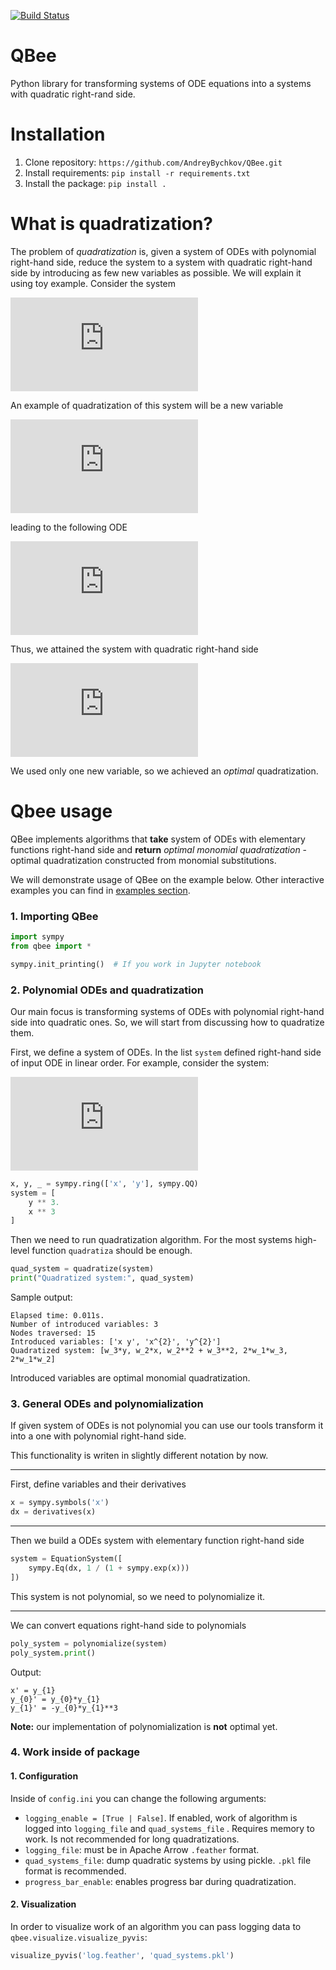 [![Build Status](https://travis-ci.com/AndreyBychkov/QBee.svg?branch=master)](https://travis-ci.com/AndreyBychkov/QBee)

# QBee

Python library for transforming systems of ODE equations into a systems with quadratic right-rand side.

# Installation

1. Clone repository: `https://github.com/AndreyBychkov/QBee.git`
2. Install requirements: `pip install -r requirements.txt`
3. Install the package: `pip install .`

# What is quadratization?

The problem of *quadratization* is, given a system of ODEs with polynomial right-hand side, reduce the system to a
system with quadratic right-hand side by introducing as few new variables as possible. We will explain it using toy
example. Consider the system

![\begin{cases} \x_1' = x_1 x_2 \\ \x_2' = -x_1 x_2^3 \end{cases}](https://latex.codecogs.com/gif.latex?%5Chuge%20%5Cbegin%7Bcases%7D%20x_1%27%20%3D%20x_1%20x_2%20%5C%5C%20x_2%27%20%3D%20-x_1%20x_2%5E3%20%5Cend%7Bcases%7D)

An example of quadratization of this system will be a new variable

![y = x_1 x_2^2](https://latex.codecogs.com/gif.latex?%5Chuge%20y%20%3D%20x_1%20x_2%5E2)

leading to the following ODE

![y' = x_2 y - 2y^2](https://latex.codecogs.com/gif.latex?%5Chuge%20y%27%20%3D%20x_2%20y%20-%202y%5E2)

Thus, we attained the system with quadratic right-hand side

![\begin{cases} x_1' = x_1 x_2 \\ x_2' = -x_2 y \\ y' = x_2 y - 2y^2 \end{cases}](https://latex.codecogs.com/gif.latex?%5Chuge%20%5Cbegin%7Bcases%7D%20x_1%27%20%3D%20x_1%20x_2%20%5C%5C%20x_2%27%20%3D%20-x_2%20y%20%5C%5C%20y%27%20%3D%20x_2%20y%20-%202y%5E2%20%5Cend%7Bcases%7D)

We used only one new variable, so we achieved an *optimal* quadratization.

# Qbee usage

QBee implements algorithms that **take** system of ODEs with elementary functions right-hand side and
**return** *optimal monomial quadratization* - optimal quadratization constructed from monomial substitutions.

We will demonstrate usage of QBee on the example below. Other interactive examples you can find
in [examples section](old_examples).

### 1. Importing QBee

```python
import sympy
from qbee import *

sympy.init_printing()  # If you work in Jupyter notebook 
```

### 2. Polynomial ODEs and quadratization

Our main focus is transforming systems of ODEs with polynomial right-hand side into quadratic ones. So, we will start
from discussing how to quadratize them.

First, we define a system of ODEs. In the list `system` defined right-hand side of input ODE in linear order. For
example, consider the system:

![\begin{cases} \dot{x} = y^3 \\ \dot{y} = x^3 \end{cases}](https://latex.codecogs.com/gif.latex?%5Chuge%20%5Cbegin%7Bcases%7D%20x%27%20%3D%20y%5E3%20%5C%5C%20y%27%20%3D%20x%5E3%20%5Cend%7Bcases%7D)

```python
x, y, _ = sympy.ring(['x', 'y'], sympy.QQ)
system = [
    y ** 3.
    x ** 3
]
```

Then we need to run quadratization algorithm. For the most systems high-level function `quadratiza` should be enough.

```python
quad_system = quadratize(system)
print("Quadratized system:", quad_system)
```

Sample output:

```
Elapsed time: 0.011s.
Number of introduced variables: 3
Nodes traversed: 15
Introduced variables: ['x y', 'x^{2}', 'y^{2}']
Quadratized system: [w_3*y, w_2*x, w_2**2 + w_3**2, 2*w_1*w_3, 2*w_1*w_2]
```

Introduced variables are optimal monomial quadratization.

### 3. General ODEs and polynomialization

If given system of ODEs is not polynomial you can use our tools transform it into a one with polynomial right-hand side.

This functionality is writen in slightly different notation by now.

---

First, define variables and their derivatives
```python
x = sympy.symbols('x')
dx = derivatives(x)
```

---

Then we build a ODEs system with elementary function right-hand side

```python
system = EquationSystem([
    sympy.Eq(dx, 1 / (1 + sympy.exp(x)))
])
```

This system is not polynomial, so we need to polynomialize it.

---

We can convert equations right-hand side to polynomials

```python
poly_system = polynomialize(system)
poly_system.print()
```

Output:

```
x' = y_{1}
y_{0}' = y_{0}*y_{1}
y_{1}' = -y_{0}*y_{1}**3
```

**Note:** our implementation of polynomialization is **not** optimal yet.

### 4. Work inside of package

#### 1. Configuration

Inside of `config.ini` you can change the following arguments:

* `logging_enable = [True | False]`. If enabled, work of algorithm is logged into `logging_file` and `quad_systems_file`
  . Requires memory to work. Is not recommended for long quadratizations.
* `logging_file`: must be in Apache Arrow `.feather` format.
* `quad_systems_file`: dump quadratic systems by using pickle. `.pkl` file format is recommended.
* `progress_bar_enable`: enables progress bar during quadratization.

#### 2. Visualization

In order to visualize work of an algorithm you can pass logging data to `qbee.visualize.visualize_pyvis`:

```python
visualize_pyvis('log.feather', 'quad_systems.pkl')
```






